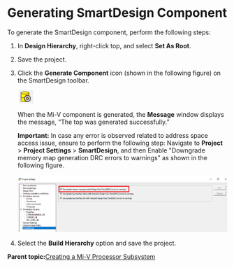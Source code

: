 # Generating SmartDesign Component

To generate the SmartDesign component, perform the following steps:

1.  In **Design Hierarchy**, right-click top, and select **Set As Root**.
2.  Save the project.
3.  Click the **Generate Component** icon \(shown in the following figure\) on the SmartDesign toolbar.

    ![](GUID-30CFA4C8-BDFC-4A58-8DFA-6FD7543722AF-low.png "Generate Component Icon")

    When the Mi-V component is generated, the **Message** window displays the message, “The top was generated successfully.”

    **Important:** In case any error is observed related to address space access issue, ensure to perform the following step: Navigate to **Project** &gt; **Project Settings** &gt; **SmartDesign**, and then Enable "Downgrade memory map generation DRC errors to warnings" as shown in the following figure.

    ![](GUID-22CD6945-3EC4-4E89-A9C1-81B89F68B87D-low.png "Project Settings")

4.  Select the **Build Hierarchy** option and save the project.

**Parent topic:**[Creating a Mi-V Processor Subsystem](GUID-EE94C957-B350-409F-8642-12DAB4A9E286.md)

